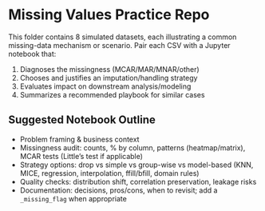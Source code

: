 # Missing Values Practice Repo

This folder contains 8 simulated datasets, each illustrating a common missing-data mechanism or scenario. Pair each CSV with a Jupyter notebook that:
1) Diagnoses the missingness (MCAR/MAR/MNAR/other)  
2) Chooses and justifies an imputation/handling strategy  
3) Evaluates impact on downstream analysis/modeling  
4) Summarizes a recommended playbook for similar cases


## Suggested Notebook Outline
- Problem framing & business context
- Missingness audit: counts, % by column, patterns (heatmap/matrix), MCAR tests (Little’s test if applicable)
- Strategy options: drop vs simple vs group-wise vs model-based (KNN, MICE, regression, interpolation, ffill/bfill, domain rules)
- Quality checks: distribution shift, correlation preservation, leakage risks
- Documentation: decisions, pros/cons, when to revisit; add a `_missing_flag` when appropriate
